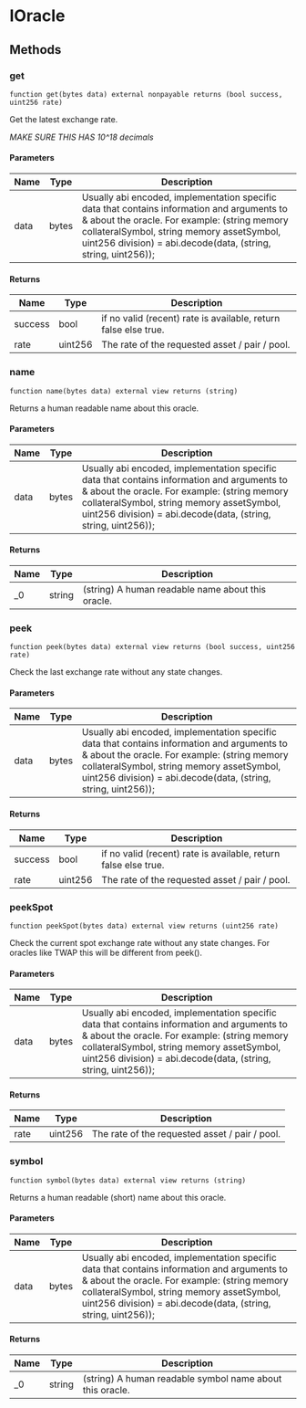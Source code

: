 # IOracle









## Methods

### get

```solidity
function get(bytes data) external nonpayable returns (bool success, uint256 rate)
```

Get the latest exchange rate.

*MAKE SURE THIS HAS 10^18 decimals*

#### Parameters

| Name | Type | Description |
|---|---|---|
| data | bytes | Usually abi encoded, implementation specific data that contains information and arguments to &amp; about the oracle. For example: (string memory collateralSymbol, string memory assetSymbol, uint256 division) = abi.decode(data, (string, string, uint256));

#### Returns

| Name | Type | Description |
|---|---|---|
| success | bool | if no valid (recent) rate is available, return false else true.
| rate | uint256 | The rate of the requested asset / pair / pool.

### name

```solidity
function name(bytes data) external view returns (string)
```

Returns a human readable name about this oracle.



#### Parameters

| Name | Type | Description |
|---|---|---|
| data | bytes | Usually abi encoded, implementation specific data that contains information and arguments to &amp; about the oracle. For example: (string memory collateralSymbol, string memory assetSymbol, uint256 division) = abi.decode(data, (string, string, uint256));

#### Returns

| Name | Type | Description |
|---|---|---|
| _0 | string | (string) A human readable name about this oracle.

### peek

```solidity
function peek(bytes data) external view returns (bool success, uint256 rate)
```

Check the last exchange rate without any state changes.



#### Parameters

| Name | Type | Description |
|---|---|---|
| data | bytes | Usually abi encoded, implementation specific data that contains information and arguments to &amp; about the oracle. For example: (string memory collateralSymbol, string memory assetSymbol, uint256 division) = abi.decode(data, (string, string, uint256));

#### Returns

| Name | Type | Description |
|---|---|---|
| success | bool | if no valid (recent) rate is available, return false else true.
| rate | uint256 | The rate of the requested asset / pair / pool.

### peekSpot

```solidity
function peekSpot(bytes data) external view returns (uint256 rate)
```

Check the current spot exchange rate without any state changes. For oracles like TWAP this will be different from peek().



#### Parameters

| Name | Type | Description |
|---|---|---|
| data | bytes | Usually abi encoded, implementation specific data that contains information and arguments to &amp; about the oracle. For example: (string memory collateralSymbol, string memory assetSymbol, uint256 division) = abi.decode(data, (string, string, uint256));

#### Returns

| Name | Type | Description |
|---|---|---|
| rate | uint256 | The rate of the requested asset / pair / pool.

### symbol

```solidity
function symbol(bytes data) external view returns (string)
```

Returns a human readable (short) name about this oracle.



#### Parameters

| Name | Type | Description |
|---|---|---|
| data | bytes | Usually abi encoded, implementation specific data that contains information and arguments to &amp; about the oracle. For example: (string memory collateralSymbol, string memory assetSymbol, uint256 division) = abi.decode(data, (string, string, uint256));

#### Returns

| Name | Type | Description |
|---|---|---|
| _0 | string | (string) A human readable symbol name about this oracle.




